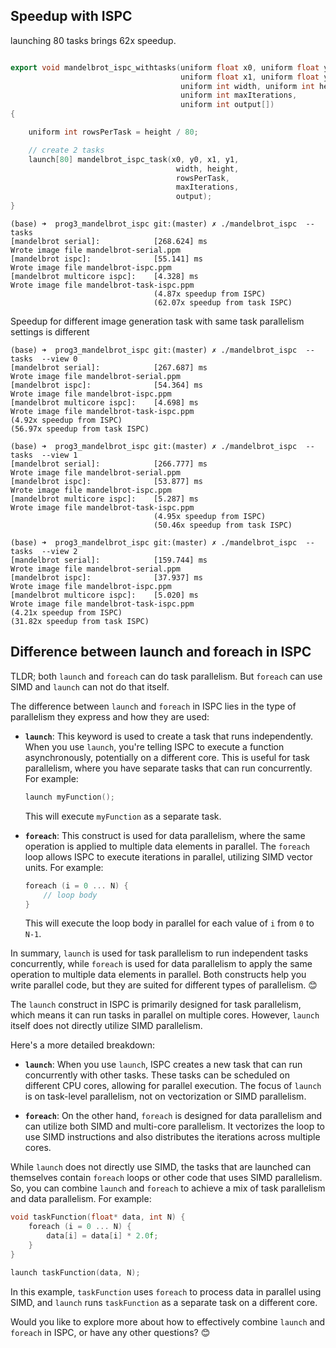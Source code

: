 




## Speedup with ISPC
launching 80 tasks brings 62x speedup.
```cpp

export void mandelbrot_ispc_withtasks(uniform float x0, uniform float y0,
                                      uniform float x1, uniform float y1,
                                      uniform int width, uniform int height,
                                      uniform int maxIterations,
                                      uniform int output[])
{

    uniform int rowsPerTask = height / 80;

    // create 2 tasks
    launch[80] mandelbrot_ispc_task(x0, y0, x1, y1,
                                     width, height,
                                     rowsPerTask,
                                     maxIterations,
                                     output); 
}
```
```
(base) ➜  prog3_mandelbrot_ispc git:(master) ✗ ./mandelbrot_ispc  --tasks
[mandelbrot serial]:            [268.624] ms
Wrote image file mandelbrot-serial.ppm
[mandelbrot ispc]:              [55.141] ms
Wrote image file mandelbrot-ispc.ppm
[mandelbrot multicore ispc]:    [4.328] ms
Wrote image file mandelbrot-task-ispc.ppm
                                (4.87x speedup from ISPC)
                                (62.07x speedup from task ISPC)
```


Speedup for different image generation task with same task parallelism settings is different
```
(base) ➜  prog3_mandelbrot_ispc git:(master) ✗ ./mandelbrot_ispc  --tasks  --view 0
[mandelbrot serial]:            [267.687] ms
Wrote image file mandelbrot-serial.ppm
[mandelbrot ispc]:              [54.364] ms
Wrote image file mandelbrot-ispc.ppm
[mandelbrot multicore ispc]:    [4.698] ms
Wrote image file mandelbrot-task-ispc.ppm                                                                                                                                                    (4.92x speedup from ISPC)                                                                                                                                    
(56.97x speedup from task ISPC)

(base) ➜  prog3_mandelbrot_ispc git:(master) ✗ ./mandelbrot_ispc  --tasks  --view 1
[mandelbrot serial]:            [266.777] ms
Wrote image file mandelbrot-serial.ppm
[mandelbrot ispc]:              [53.877] ms
Wrote image file mandelbrot-ispc.ppm
[mandelbrot multicore ispc]:    [5.287] ms
Wrote image file mandelbrot-task-ispc.ppm
                                (4.95x speedup from ISPC)
                                (50.46x speedup from task ISPC)

(base) ➜  prog3_mandelbrot_ispc git:(master) ✗ ./mandelbrot_ispc  --tasks  --view 2
[mandelbrot serial]:            [159.744] ms
Wrote image file mandelbrot-serial.ppm
[mandelbrot ispc]:              [37.937] ms
Wrote image file mandelbrot-ispc.ppm
[mandelbrot multicore ispc]:    [5.020] ms
Wrote image file mandelbrot-task-ispc.ppm                                                                                                                                                    (4.21x speedup from ISPC)                                                                                                                                    (31.82x speedup from task ISPC)
```
## Difference between launch and foreach in ISPC 

TLDR; both `launch` and `foreach` can do task parallelism. But 
`foreach` can use SIMD and `launch` can not do that itself.

The difference between `launch` and `foreach` in ISPC lies in the type of parallelism they express and how they are used:

- **`launch`**: This keyword is used to create a task that runs independently. When you use `launch`, you're telling ISPC to execute a function asynchronously, potentially on a different core. This is useful for task parallelism, where you have separate tasks that can run concurrently. For example:
  ```c
  launch myFunction();
  ```
  This will execute `myFunction` as a separate task.

- **`foreach`**: This construct is used for data parallelism, where the same operation is applied to multiple data elements in parallel. The `foreach` loop allows ISPC to execute iterations in parallel, utilizing SIMD vector units. For example:
  ```c
  foreach (i = 0 ... N) {
      // loop body
  }
  ```
  This will execute the loop body in parallel for each value of `i` from `0` to `N-1`.

In summary, `launch` is used for task parallelism to run independent tasks concurrently, while `foreach` is used for data parallelism to apply the same operation to multiple data elements in parallel. Both constructs help you write parallel code, but they are suited for different types of parallelism. 😊

 The `launch` construct in ISPC is primarily designed for task parallelism, which means it can run tasks in parallel on multiple cores. However, `launch` itself does not directly utilize SIMD parallelism. 

Here's a more detailed breakdown:
- **`launch`**: When you use `launch`, ISPC creates a new task that can run concurrently with other tasks. These tasks can be scheduled on different CPU cores, allowing for parallel execution. The focus of `launch` is on task-level parallelism, not on vectorization or SIMD parallelism.

- **`foreach`**: On the other hand, `foreach` is designed for data parallelism and can utilize both SIMD and multi-core parallelism. It vectorizes the loop to use SIMD instructions and also distributes the iterations across multiple cores.

While `launch` does not directly use SIMD, the tasks that are launched can themselves contain `foreach` loops or other code that uses SIMD parallelism. So, you can combine `launch` and `foreach` to achieve a mix of task parallelism and data parallelism. For example:
```c
void taskFunction(float* data, int N) {
    foreach (i = 0 ... N) {
        data[i] = data[i] * 2.0f;
    }
}

launch taskFunction(data, N);
```
In this example, `taskFunction` uses `foreach` to process data in parallel using SIMD, and `launch` runs `taskFunction` as a separate task on a different core.

Would you like to explore more about how to effectively combine `launch` and `foreach` in ISPC, or have any other questions? 😊
